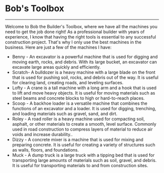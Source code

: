 # Bob's Toolbox
---
Welcome to Bob the Builder's Toolbox, where we have all the machines you need to get the job done right! As a professional builder with years of experience, I know that having the right tools is essential to any successful construction project. That's why I only use the best machines in the business. Here are just a few of the machines I have:

 - Benny - An excavator is a powerful machine that is used for digging and moving earth, rocks, and debris. With its large bucket, an excavator can excavate large areas quickly and efficiently.
 - Scratch- A bulldozer is a heavy machine with a large blade on the front that is used for pushing soil, rocks, and debris out of the way. It is useful for clearing land, creating roads, and leveling surfaces.
 - Lofty - A crane is a tall machine with a long arm and a hook that is used to lift and move heavy objects. It is useful for moving materials such as steel beams and concrete blocks to high or hard-to-reach places.
 - Scoop - A backhoe loader is a versatile machine that combines the functions of an excavator and a loader. It is used for digging, trenching, and loading materials such as gravel, sand, and dirt.
 - Roley - A road roller is a heavy machine used for compacting soil, asphalt, or other materials to create a smooth, level surface. Commonly used in road construction to compress layers of material to reduce air voids and increase durability..
 - Dizzy - A concrete mixer is a machine that is used for mixing and preparing concrete. It is useful for creating a variety of structures such as walls, floors, and foundations.
 - Muck - A dump truck is a large truck with a tipping bed that is used for transporting large amounts of materials such as soil, gravel, and debris. It is useful for transporting materials to and from construction sites.
